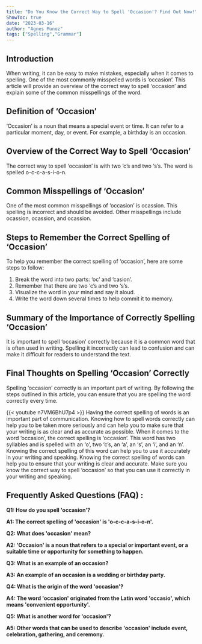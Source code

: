 ```yaml
---
title: "Do You Know the Correct Way to Spell 'Occasion'? Find Out Now!"
ShowToc: true 
date: "2023-03-16"
author: "Agnes Munoz" 
tags: ["Spelling","Grammar"]
---
```

## Introduction

When writing, it can be easy to make mistakes, especially when it comes to spelling. One of the most commonly misspelled words is ‘occasion’. This article will provide an overview of the correct way to spell ‘occasion’ and explain some of the common misspellings of the word.

## Definition of ‘Occasion’

‘Occasion’ is a noun that means a special event or time. It can refer to a particular moment, day, or event. For example, a birthday is an occasion.

## Overview of the Correct Way to Spell ‘Occasion’

The correct way to spell ‘occasion’ is with two ‘c’s and two ‘s’s. The word is spelled o-c-c-a-s-i-o-n.

## Common Misspellings of ‘Occasion’

One of the most common misspellings of ‘occasion’ is ocassion. This spelling is incorrect and should be avoided. Other misspellings include ocassion, ocassion, and ocassion.

## Steps to Remember the Correct Spelling of ‘Occasion’

To help you remember the correct spelling of ‘occasion’, here are some steps to follow:

1. Break the word into two parts: ‘oc’ and ‘casion’.
2. Remember that there are two ‘c’s and two ‘s’s.
3. Visualize the word in your mind and say it aloud.
4. Write the word down several times to help commit it to memory.

## Summary of the Importance of Correctly Spelling ‘Occasion’

It is important to spell ‘occasion’ correctly because it is a common word that is often used in writing. Spelling it incorrectly can lead to confusion and can make it difficult for readers to understand the text.

## Final Thoughts on Spelling ‘Occasion’ Correctly

Spelling ‘occasion’ correctly is an important part of writing. By following the steps outlined in this article, you can ensure that you are spelling the word correctly every time.

{{< youtube n7VM6BhU7p4 >}} 
Having the correct spelling of words is an important part of communication. Knowing how to spell words correctly can help you to be taken more seriously and can help you to make sure that your writing is as clear and as accurate as possible. When it comes to the word ‘occasion’, the correct spelling is ‘occasion’. This word has two syllables and is spelled with an ‘o’, two ‘c’s, an ‘a’, an ‘s’, an ‘i’, and an ‘n’. Knowing the correct spelling of this word can help you to use it accurately in your writing and speaking. Knowing the correct spelling of words can help you to ensure that your writing is clear and accurate. Make sure you know the correct way to spell ‘occasion’ so that you can use it correctly in your writing and speaking.

## Frequently Asked Questions (FAQ) :
**Q1: How do you spell 'occasion'?**

**A1: The correct spelling of 'occasion' is 'o-c-c-a-s-i-o-n'.**

**Q2: What does 'occasion' mean?**

**A2: 'Occasion' is a noun that refers to a special or important event, or a suitable time or opportunity for something to happen.**

**Q3: What is an example of an occasion?**

**A3: An example of an occasion is a wedding or birthday party.**

**Q4: What is the origin of the word 'occasion'?**

**A4: The word 'occasion' originated from the Latin word 'occasio', which means 'convenient opportunity'.**

**Q5: What is another word for 'occasion'?**

**A5: Other words that can be used to describe 'occasion' include event, celebration, gathering, and ceremony.**





